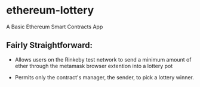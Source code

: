 # ethereum-lottery
A Basic Ethereum Smart Contracts App

## Fairly Straightforward: 
- Allows users on the Rinkeby test network to send a minimum amount of ether through the metamask browser extention into a lottery pot

- Permits only the contract's manager, the sender, to pick a lottery winner. 
